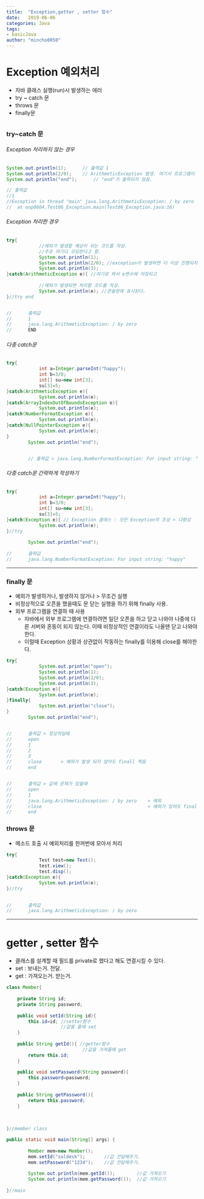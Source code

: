 ```yaml
---
title:  "Exception,getter , setter 함수"
date:   2019-06-06
categories: Java
tags: 
- basicJava
author: "mincho8050"
---
```


# Exception 예외처리

- 자바 클래스 실행(run)시 발생하는 에러
- try ~ catch 문
- throws 문
- finally문



###### 

### try~catch 문



###### Exception 처리하지 않는 경우

```java
System.out.println(1);		// 출력값 1
System.out.println(2/0);	// ArithmeticException 발생. 여기서 프로그램이 멈춤 (exception미처리)
System.out.println("end");		// "end"가 출력되지 않음.

// 출력값
//1
//Exception in thread "main" java.lang.ArithmeticException: / by zero
//	at oop0604.Test06_Exception.main(Test06_Exception.java:16)
```



###### Exception 처리한 경우

```java
try{
			//예외가 발생할 예상이 되는 코드를 작성.
			//주로 여기다 코딩한다고 함.
			System.out.println(1);
			System.out.println(2/0); //exception이 발생하면 더 이상 진행되지 않고.
			System.out.println(3);
}catch(ArithmeticException e){ //여기로 와서 e변수에 저장되고
			
			//예외가 발생되면 처리할 코드를 작성.
			System.out.println(e); //콘솔창에 표시된다.
}//try end


//		출력값
// 		1
//		java.lang.ArithmeticException: / by zero
//		END
```



###### 다중 catch문 

```java
try{
			int a=Integer.parseInt("happy");
			int b=3/0;
			int[] su=new int[3];
			su[3]=5;
}catch(ArithmeticException e){
			System.out.println(e);
}catch(ArrayIndexOutOfBoundsException e){
			System.out.println(e);
}catch(NumberFormatException e){
			System.out.println(e);
}catch(NullPointerException e){
			System.out.println(e);
}
		System.out.println("end");


		// 출력값 > java.lang.NumberFormatException: For input string: "happy"
```



###### 다중 catch문 간략하게 작성하기

```java
try{
			int a=Integer.parseInt("happy");
			int b=3/0;
			int[] su=new int[3];
			su[3]=5;
}catch(Exception e){ // Exception 클래스 : 모든 Exception의 조상 > 다형성
			System.out.println(e);
}//try
		
		System.out.println("end");
		
//		출력값
//		java.lang.NumberFormatException: For input string: "happy"

```





------







### finally 문

- 예외가 발생하거나, 발생하지 않거나 > 무조건 실행
- 비정상적으로 오픈을 했을때도 문 닫는 실행을 하기 위해 finally 사용.
- 외부 프로그램을 연결하 때 사용
  - 자바에서 외부 프로그램에 연결하려면 일단 오픈을 하고 닫고 나와야 나중에 다른 서버와 혼동이 되지 않는다. 이때 비정상적인 연결이라도 나올땐 닫고 나와야 한다. 
  - 이럴때 Exception 상황과 상관없이 작동하는 finally를 이용해 close를 해야한다. 

```java
try{
			System.out.println("open");
			System.out.println(1);
			System.out.println(2/0);
			System.out.println(3);
}catch(Exception e){
			System.out.println(e);
}finally{
			System.out.println("close"); 
}
		System.out.println("end");


//		출력값 > 정상적일때
//		open
//		1
//		2
//		3
//		close		> 예외가 발생 되지 않아도 finall 찍음
//		end


//		출력값 > 값에 문제가 있을때
//		open
//		1
//		java.lang.ArithmeticException: / by zero	> 예외
//		close 										> 예외가 있어도 finally를 찍음.
//		end
```







### throws 문

- 메소드 호출 시 예외처리를 한꺼번에 모아서 처리

```java
try{
			Test test=new Test();
			test.view();
			test.disp();
}catch(Exception e){
			System.out.println(e);
}//try
		

//		출력값
//		java.lang.ArithmeticException: / by zero
```







------







# getter , setter 함수

- 클래스를 설계할 때 필드를 private로 했다고 해도 연결시킬 수 있다.
- set : 보내는거. 전달.
- get : 가져오는거. 받는거.



```java
class Member{
	
	private String id;
	private String password;
	
	public void setId(String id){
		this.id=id; //setter함수
					//값을 줄때 set
	}
    
	public String getId(){ //getter함수
							//값을 가져올때 get
		return this.id;
	}
	
	public void setPassword(String password){
		this.password=password;
	}
    
	public String getPassword(){
		return this.password;
	}
	
    
    
}//member class
```

```java
public static void main(String[] args) {
    
   		Member mem=new Member();
		mem.setId("soldesk");		//값 전달해주기.
		mem.setPassword("1234");	//값 전달해주기. 
		
		System.out.println(mem.getId());		//값 가져오기
		System.out.println(mem.getPassword());	//값 가져오기
    
}//main
```



